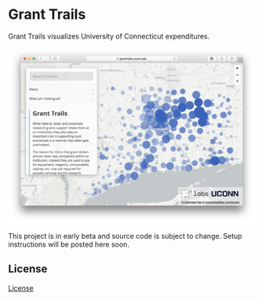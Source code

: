 # Grant Trails

Grant Trails visualizes University of Connecticut expenditures.

![Release Candidate](public/img/release-candidate.png)

This project is in early beta and source code is subject to change. Setup instructions will be posted here soon.

## License

[License](https://github.com/SquaredLabs/GrantTrails/blob/master/LICENSE.md)
